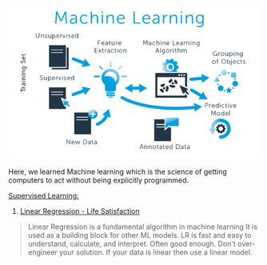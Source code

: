 ![png](dataset/ml_image.png)
---
Here, we learned Machine learning which is the science of getting computers to act without being explicitly programmed.

[Supervised Learning:](https://github.com/cliferraren/Machine-Learning/tree/master/Supervised)
 1. [Linear Regression - Life Satisfaction](https://github.com/cliferraren/Machine-Learning/blob/master/Supervised/LifeSatisfaction_vs_Income.ipynb)

> Linear Regression is a fundamental algorithm in machine learning
> It is used as a building block for other ML models.
> LR is fast and easy to understand, calculate, and interpret.
> Often good enough. Don't over-engineer your solution. If your data is linear then use a linear model.


 

